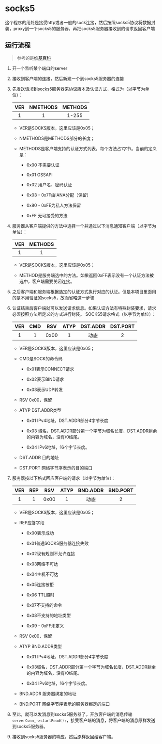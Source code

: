 # socks5

这个程序的用处是接受http或者一般的sock连接，然后按照socks5协议将数据封装，proxy到一个socks5的服务器，再把socks5服务器接收到的请求返回客户端

## 运行流程
> 参考的是[维基百科](https://zh.wikipedia.org/wiki/SOCKS)

1. 开一个监听某个端口的server

2. 接收到客户端的连接，然后新建一个到socks5服务器的连接

3. 先发送请求到socks5服务器来协议版本及认证方式，格式为（以字节为单位）：

    | VER |	NMETHODS |	METHODS |
    |:---:|:--------:|:--------:|
    | 1 |	1 |	1-255 |

    * VER是SOCKS版本，这里应该是0x05；
    
    * NMETHODS是METHODS部分的长度；

    * METHODS是客户端支持的认证方式列表，每个方法占1字节。当前的定义是：

        - 0x00 不需要认证

        - 0x01 GSSAPI

        - 0x02 用户名、密码认证

        - 0x03 - 0x7F由IANA分配（保留）

        - 0x80 - 0xFE为私人方法保留

        - 0xFF 无可接受的方法

4. 服务器从客户端提供的方法中选择一个并通过以下消息通知客户端（以字节为单位）：

    | VER |	METHODS |
    |:---:|:-------:|
    | 1 |	1 |

    * VER是SOCKS版本，这里应该是0x05；
    
    * METHOD是服务端选中的方法。如果返回0xFF表示没有一个认证方法被选中，客户端需要关闭连接。

5. 之后客户端和服务端根据选定的认证方式执行对应的认证。但是本项目里面用的是不用验证的socks5，故而省略这一步骤

6. 认证结束后客户端就可以发送请求信息。如果认证方法有特殊封装要求，请求必须按照方法所定义的方式进行封装。
SOCKS5请求格式（以字节为单位）：

    | VER	| CMD	| RSV	| ATYP	| DST.ADDR	| DST.PORT |
    |:-----:|:-----:|:-----:|:-----:|:---------:|:--------:|
    | 1 	| 1	    | 0x00	| 1	    |   动态    | 2        |

    * VER是SOCKS版本，这里应该是0x05；

    * CMD是SOCK的命令码

        - 0x01表示CONNECT请求

        - 0x02表示BIND请求

        - 0x03表示UDP转发

    * RSV 0x00，保留

    * ATYP DST.ADDR类型

        - 0x01 IPv4地址，DST.ADDR部分4字节长度

        - 0x03 域名，DST.ADDR部分第一个字节为域名长度，DST.ADDR剩余的内容为域名，没有\0结尾。

        - 0x04 IPv6地址，16个字节长度。

    * DST.ADDR 目的地址

    * DST.PORT 网络字节序表示的目的端口

7. 服务器按以下格式回应客户端的请求（以字节为单位）：

    | VER	| REP	| RSV	| ATYP	| BND.ADDR	| BND.PORT |
    |:-----:|:-----:|:-----:|:-----:|:---------:|:--------:|
    | 1 	| 1	    | 0x00	| 1	    |   动态    | 2        |

    * VER是SOCKS版本，这里应该是0x05；

    * REP应答字段

        - 0x00表示成功
        
        - 0x01普通SOCKS服务器连接失败
        
        - 0x02现有规则不允许连接
        
        - 0x03网络不可达
        
        - 0x04主机不可达
        
        - 0x05连接被拒
        
        - 0x06 TTL超时
        
        - 0x07不支持的命令
        
        - 0x08不支持的地址类型
        
        - 0x09 - 0xFF未定义

    * RSV 0x00，保留

    * ATYP BND.ADDR类型

        - 0x01 IPv4地址，DST.ADDR部分4字节长度

        - 0x03域名，DST.ADDR部分第一个字节为域名长度，DST.ADDR剩余的内容为域名，没有\0结尾。

        - 0x04 IPv6地址，16个字节长度。

    * BND.ADDR 服务器绑定的地址

    * BND.PORT 网络字节序表示的服务器绑定的端口

8. 至此，就可以发消息到socks5服务器了。开放客户端的消息传输`serverConn_->startRead();`，接受客户端的消息，将客户端的消息原样发送到socks5服务器。

9. 接收到socks5服务器的响应，然后原样返回给客户端。

